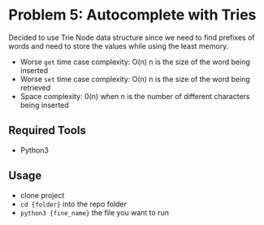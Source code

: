 # Problem 5: Autocomplete with Tries

Decided to use Trie Node data structure since we need to find prefixes of words and need to store
the values while using the least memory.

* Worse `get` time case complexity: O(n)    n is the size of the word being inserted
* Worse `set` time case complexity: O(n)    n is the size of the word being retrieved
* Space complexity: 0(n)        when n is the number of different characters being inserted
    
    
## Required Tools
* Python3

## Usage
* clone project
* `cd {folder}` into the repo folder
* `python3 {fine_name}` the file you want to run